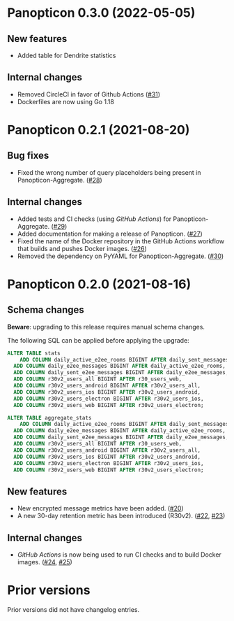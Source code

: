 Panopticon 0.3.0 (2022-05-05)
=============================

New features
------------

- Added table for Dendrite statistics


Internal changes
----------------

- Removed CircleCI in favor of Github Actions ([#31](https://github.com/matrix-org/panopticon/pull/31))
- Dockerfiles are now using Go 1.18

Panopticon 0.2.1 (2021-08-20)
=============================

Bug fixes
---------

- Fixed the wrong number of query placeholders being present in Panopticon-Aggregate. ([\#28](https://github.com/matrix-org/panopticon/pull/28))


Internal changes
----------------

- Added tests and CI checks (using *GitHub Actions*) for Panopticon-Aggregate. ([\#29](https://github.com/matrix-org/panopticon/pull/29))
- Added documentation for making a release of Panopticon. ([\#27](https://github.com/matrix-org/panopticon/pull/27))
- Fixed the name of the Docker repository in the GitHub Actions workflow that builds and pushes Docker images. ([\#26](https://github.com/matrix-org/panopticon/pull/26))
- Removed the dependency on PyYAML for Panopticon-Aggregate. ([\#30](https://github.com/matrix-org/panopticon/pull/30))


Panopticon 0.2.0 (2021-08-16)
=============================

Schema changes
--------------

**Beware**: upgrading to this release requires manual schema changes.

The following SQL can be applied before applying the upgrade:
```sql
ALTER TABLE stats
    ADD COLUMN daily_active_e2ee_rooms BIGINT AFTER daily_sent_messages,
  ADD COLUMN daily_e2ee_messages BIGINT AFTER daily_active_e2ee_rooms,
  ADD COLUMN daily_sent_e2ee_messages BIGINT AFTER daily_e2ee_messages,
  ADD COLUMN r30v2_users_all BIGINT AFTER r30_users_web,
  ADD COLUMN r30v2_users_android BIGINT AFTER r30v2_users_all,
  ADD COLUMN r30v2_users_ios BIGINT AFTER r30v2_users_android,
  ADD COLUMN r30v2_users_electron BIGINT AFTER r30v2_users_ios,
  ADD COLUMN r30v2_users_web BIGINT AFTER r30v2_users_electron;

ALTER TABLE aggregate_stats
    ADD COLUMN daily_active_e2ee_rooms BIGINT AFTER daily_sent_messages,
  ADD COLUMN daily_e2ee_messages BIGINT AFTER daily_active_e2ee_rooms,
  ADD COLUMN daily_sent_e2ee_messages BIGINT AFTER daily_e2ee_messages,
  ADD COLUMN r30v2_users_all BIGINT AFTER r30_users_web,
  ADD COLUMN r30v2_users_android BIGINT AFTER r30v2_users_all,
  ADD COLUMN r30v2_users_ios BIGINT AFTER r30v2_users_android,
  ADD COLUMN r30v2_users_electron BIGINT AFTER r30v2_users_ios,
  ADD COLUMN r30v2_users_web BIGINT AFTER r30v2_users_electron;
```


New features
------------

- New encrypted message metrics have been added. ([\#20](https://github.com/matrix-org/panopticon/pull/20))
- A new 30-day retention metric has been introduced (R30v2). ([\#22](https://github.com/matrix-org/panopticon/pull/22), [\#23](https://github.com/matrix-org/panopticon/pull/23))


Internal changes
----------------

- *GitHub Actions* is now being used to run CI checks and to build Docker images. ([\#24](https://github.com/matrix-org/panopticon/pull/24), [\#25](https://github.com/matrix-org/panopticon/pull/25))


Prior versions
==============

Prior versions did not have changelog entries.
